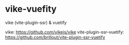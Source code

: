 # vike-vuefity
vike (vite-plugin-ssr) &amp; vuetify

vike: https://github.com/vikejs/vike
vite-plugin-ssr-vuetify: https://github.com/brillout/vite-plugin-ssr-vuetify
